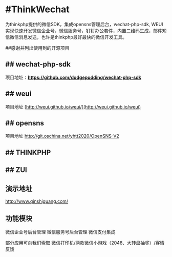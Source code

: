 ﻿#ThinkWechat
==============

为thinkphp提供的微信SDK，集成opensns管理后台，wechat-php-sdk, WEUI 实现快速开发微信企业号，微信服务号，钉钉办公套件，内置二维码生成，邮件短信微信消息发送，也许是thinkphp最好最快的微信开发工具。

##感谢并列出使用到的开源项目
## ## wechat-php-sdk
项目地址：**https://github.com/dodgepudding/wechat-php-sdk**  
## ## weui
项目地址
[http://weui.github.io/weui/](http://weui.github.io/weui)
## ## opensns
项目地址
http://git.oschina.net/yhtt2020/OpenSNS-V2
## ## THINKPHP
## ## ZUI


## 演示地址
http://www.qinshiguang.com/

## 功能模块
微信企业号后台管理
微信服务号后台管理
微信支付集成

部分应用可向我们索取
微信打印机/两款微信小游戏（2048、大转盘抽奖）/客情反馈





